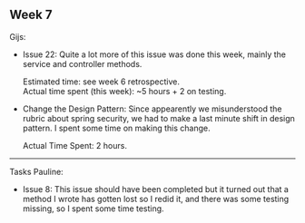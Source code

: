 ## Week 7
Gijs:
- Issue 22: Quite a lot more of this issue was done this week, mainly the service and controller methods.
	
	Estimated time: see week 6 retrospective.\
	Actual time spent (this week): ~5 hours + 2 on testing.

- Change the Design Pattern: Since appearently we misunderstood the rubric about spring security, we had to make a last minute shift in design pattern. I spent some time on making this change.

	Actual Time Spent: 2 hours.
---

Tasks Pauline:<br />
- Issue 8: This issue should have been completed but it turned out that a method I wrote has gotten lost so I redid it, and there was some testing missing, so I spent some time testing.


